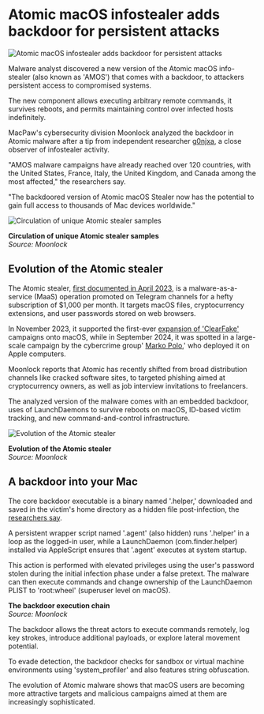# Atomic macOS infostealer adds backdoor for persistent attacks

![Atomic macOS infostealer adds backdoor for persistent attacks](https://www.bleepstatic.com/content/hl-images/2023/09/11/apple_triangle.jpg)

Malware analyst discovered a new version of the Atomic macOS info-stealer (also known as 'AMOS') that comes with a backdoor, to attackers persistent access to compromised systems.

The new component allows executing arbitrary remote commands, it survives reboots, and permits maintaining control over infected hosts indefinitely.

MacPaw's cybersecurity division Moonlock analyzed the backdoor in Atomic malware after a tip from independent researcher [g0njxa](https://x.com/g0njxa), a close observer of infostealer activity.

"AMOS malware campaigns have already reached over 120 countries, with the United States, France, Italy, the United Kingdom, and Canada among the most affected," the researchers say.

"The backdoored version of Atomic macOS Stealer now has the potential to gain full access to thousands of Mac devices worldwide."

![Circulation of unique Atomic stealer samples](https://www.bleepstatic.com/images/news/u/1220909/2025/July/samples.jpg)

**Circulation of unique Atomic stealer samples**  
_Source: Moonlock_

## Evolution of the Atomic stealer

The Atomic stealer, [first documented in April 2023](https://www.bleepingcomputer.com/news/security/new-atomic-macos-info-stealing-malware-targets-50-crypto-wallets/), is a malware-as-a-service (MaaS) operation promoted on Telegram channels for a hefty subscription of $1,000 per month. It targets macOS files, cryptocurrency extensions, and user passwords stored on web browsers.

In November 2023, it supported the first-ever [expansion of 'ClearFake'](https://www.bleepingcomputer.com/news/security/atomic-stealer-malware-strikes-macos-via-fake-browser-updates/) campaigns onto macOS, while in September 2024, it was spotted in a large-scale campaign by the cybercrime group' [Marko Polo](https://www.bleepingcomputer.com/news/security/global-infostealer-malware-operation-targets-crypto-users-gamers/),' who deployed it on Apple computers.

Moonlock reports that Atomic has recently shifted from broad distribution channels like cracked software sites, to targeted phishing aimed at cryptocurrency owners, as well as job interview invitations to freelancers.

The analyzed version of the malware comes with an embedded backdoor, uses of LaunchDaemons to survive reboots on macOS, ID-based victim tracking, and new command-and-control infrastructure.

![Evolution of the Atomic stealer](https://www.bleepstatic.com/images/news/u/1220909/2025/July/evolution.jpg)

**Evolution of the Atomic stealer**  
_Source: Moonlock_

## A backdoor into your Mac

The core backdoor executable is a binary named '.helper,' downloaded and saved in the victim's home directory as a hidden file post-infection, the [researchers say](http://moonlock.com/amos-backdoor-persistent-access).

A persistent wrapper script named '.agent' (also hidden) runs '.helper' in a loop as the logged-in user, while a LaunchDaemon (com.finder.helper) installed via AppleScript ensures that '.agent' executes at system startup.

This action is performed with elevated privileges using the user's password stolen during the initial infection phase under a false pretext. The malware can then execute commands and change ownership of the LaunchDaemon PLIST to 'root:wheel' (superuser level on macOS).

**The backdoor execution chain**  
_Source: Moonlock_

The backdoor allows the threat actors to execute commands remotely, log key strokes, introduce additional payloads, or explore lateral movement potential.

To evade detection, the backdoor checks for sandbox or virtual machine environments using 'system\_profiler' and also features string obfuscation.

The evolution of Atomic malware shows that macOS users are becoming more attractive targets and malicious campaigns aimed at them are increasingly sophisticated.